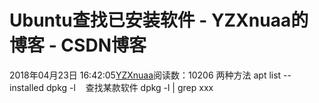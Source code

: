 # Ubuntu查找已安装软件 - YZXnuaa的博客 - CSDN博客
2018年04月23日 16:42:05[YZXnuaa](https://me.csdn.net/YZXnuaa)阅读数：10206
两种方法
apt list --installed
dpkg -l    
查找某款软件
dpkg -l | grep xxx
